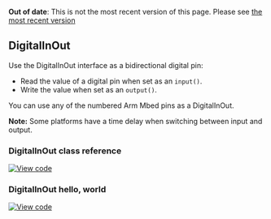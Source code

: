 <span class="warnings">**Out of date**: This is not the most recent version of this page. Please see [the most recent version](y)</span>
## DigitalInOut

Use the DigitalInOut interface as a bidirectional digital pin:

* Read the value of a digital pin when set as an `input()`.
* Write the value when set as an `output()`.

You can use any of the numbered Arm Mbed pins as a DigitalInOut.

<span class="notes">**Note:** Some platforms have a time delay when switching between input and output.</span>

### DigitalInOut class reference

[![View code](https://www.mbed.com/embed/?type=library)](https://os.mbed.com/docs/v5.6/mbed-os-api-doxy/classmbed_1_1_digital_in_out.html)

### DigitalInOut hello, world

[![View code](https://www.mbed.com/embed/?url=https://os.mbed.com/teams/mbed_example/code/DigitalInOut_HelloWorld/)](https://os.mbed.com/teams/mbed_example/code/DigitalInOut_HelloWorld/file/185e0d3e7212/main.cpp)
